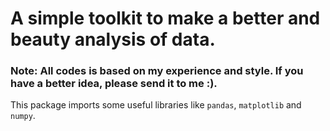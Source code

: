 # A simple toolkit to make a better and beauty analysis of data. 

### __Note__: All codes is based on my experience and style. If you have a better idea, please send it to me :). 

This package imports some useful libraries like `pandas`, `matplotlib`  and `numpy`.


